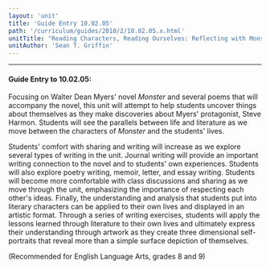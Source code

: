 ```yaml
---
layout: 'unit'
title: 'Guide Entry 10.02.05'
path: '/curriculum/guides/2010/2/10.02.05.x.html'
unitTitle: "Reading Characters, Reading Ourselves: Reflecting with Monster's Steve Harmon"
unitAuthor: 'Sean T. Griffin'
---
```


<body>
<hr/>
 <h4>
  Guide Entry to 10.02.05:
 </h4>
 <p>
  Focusing on Walter Dean Myers' novel
  <i>
   Monster
  </i>
  and several poems that will accompany the novel, this unit will attempt to help students uncover things about themselves as they make discoveries about Myers' protagonist, Steve Harmon.  Students will see the parallels between life and literature as we move between the characters of
  <i>
   Monster
  </i>
  and the students' lives.
 </p>
<p>
  Students' comfort with sharing and writing will increase as we explore several types of writing in the unit.  Journal writing will provide an important writing connection to the novel and to students' own experiences.  Students will also explore poetry writing, memoir, letter, and essay writing. Students will become more comfortable with class discussions and sharing as we move through the unit, emphasizing the importance of respecting each other's ideas.  Finally, the understanding and analysis that students put into literary characters can be applied to their own lives and displayed in an artistic format. Through a series of writing exercises, students will apply the lessons learned through literature to their own lives and ultimately express their understanding through artwork as they create three dimensional self-portraits that reveal more than a simple surface depiction of themselves.
 </p>
<p>
  (Recommended for English Language Arts, grades 8 and 9)
 </p>

</body>
